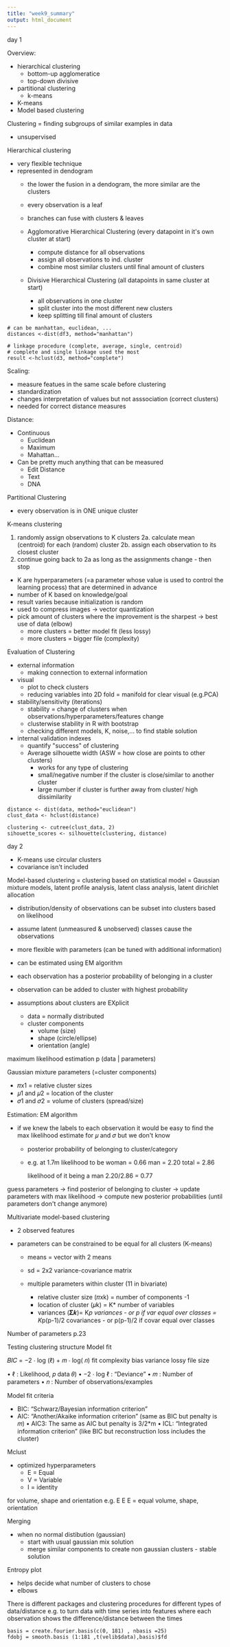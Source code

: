 ```yaml
---
title: "week9_summary"
output: html_document
---
```


day 1

Overview:
- hierarchical clustering
    - bottom-up agglomeratice
    - top-down divisive
- partitional clustering
    - k-means
- K-means
- Model based clustering


Clustering = finding subgroups of similar examples in data
- unsupervised


Hierarchical clustering
- very flexible technique
- represented in dendogram
    - the lower the fusion in a dendogram, the more similar are the clusters
    - every observation is a leaf
    - branches can fuse with clusters & leaves

    - Agglomorative Hierarchical Clustering 
      (every datapoint in it's own cluster at start)
        - compute distance for all observations
        - assign all observations to ind. cluster
        - combine most similar clusters until final amount of clusters
        
    - Divisive Hierarchical Clustering
      (all datapoints in same cluster at start)
        - all observations in one cluster
        - split cluster into the most different new clusters
        - keep splitting till final amount of clusters

```{r}
# can be manhattan, euclidean, ...
distances <-dist(df3, method="manhattan")

# linkage procedure (complete, average, single, centroid)
# complete and single linkage used the most
result <-hclust(d3, method="complete")
```


Scaling:
- measure featues in the same scale before clustering
- standardization 
- changes interpretation of values but not asssociation (correct clusters)
- needed for correct distance measures


Distance:
- Continuous
  - Euclidean
  - Maximum
  - Mahattan...
- Can be pretty much anything that can be measured
  - Edit Distance
  - Text
  - DNA
  
  
Partitional Clustering
- every observation is in ONE unique cluster


K-means clustering

1. randomly assign observations to K clusters
2a. calculate mean (centroid) for each (random) cluster
2b. assign each observation to its closest cluster
3. continue going back to 2a as long as the assignments change - then stop

- K are hyperparameters (=a parameter whose value is used to control the learning process) that are determined in advance
- number of K based on knowledge/goal
- result varies because initialization is random
- used to compress images -> vector quantization
- pick amount of clusters where the improvement is the sharpest -> best use of data (elbow)
  - more clusters = better model fit (less lossy)
  - more clusters = bigger file (complexity)


Evaluation of Clustering
- external information
    - making connection to external information
- visual 
    - plot to check clusters
    - reducing variables into 2D fold = manifold for clear visual (e.g.PCA)
- stability/sensitivity (iterations)
    - stability = change of clusters when observations/hyperparameters/features change
    - clusterwise stability in R with bootstrap
    - checking different models, K, noise,... to find stable solution
- internal validation indexes
    - quantify "success" of clustering
    - Average silhouette width (ASW = how close are points to other clusters)
        - works for any type of clustering
        - small/negative number if the cluster is close/similar to another cluster
        - large number if cluster is further away from cluster/ high dissimilarity
        
```{r}
distance <- dist(data, method="euclidean")
clust_data <- hclust(distance)

clustering <- cutree(clust_data, 2)
sihouette_scores <- silhouette(clustering, distance)

```



day 2 

- K-means use circular clusters
- covariance isn't included 


Model-based clustering
= clustering based on statistical model
= Gaussian mixture models, latent profile analysis, latent class analysis, latent dirichlet allocation 
  - distribution/density of observations can be subset into clusters based on likelihood
  - assume latent (unmeasured & unobserved) classes cause the observations
  - more flexible with parameters (can be tuned with  additional information)
  - can be estimated using EM algorithm
      
  - each observation has a posterior probability of belonging in a cluster
  - observation can be added to cluster with highest probability 
  - assumptions about clusters are EXplicit
      - data = normally distributed
      - cluster components
          - volume (size)
          - shape (circle/ellipse)
          - orientation (angle) 
  
  
maximum likelihood estimation
p (data | parameters)


Gaussian mixture parameters (=cluster components)
- 𝜋x1 = relative cluster sizes
- 𝜇1 and 𝜇2 = location of the cluster
- 𝜎1 and 𝜎2 = volume of clusters (spread/size)


Estimation: EM algorithm
- if we knew the labels to each observation it would be easy to find the max likelihood estimate for 𝜇 and 𝜎 but we don't know
  - posterior probability of belonging to cluster/category
  - e.g. at 1.7m likelihood to be     woman = 0.66
                                      man   = 2.20
                                      total = 2.86
                                      
    likelihood of it being a man 2.20/2.86 = 0.77

guess parameters -> find posterior of belonging to cluster -> update parameters with max likelihood -> compute new posterior probabilities (until parameters don't change anymore)


Multivariate model-based clustering
- 2 observed features
- parameters can be constrained to be equal for all clusters (K-means)

  - means = vector with 2 means
  - sd = 2x2 variance-covariance matrix
  - multiple parameters within cluster (11 in bivariate)
  
      - relative cluster size (𝜋xk) = number of components -1
      - location of cluster (𝜇k) = K* number of variables
      - variances (𝚺𝒌)= K*p variances - or p if var equal over classes
                        = K*p(p-1)/2 covariances - or p(p-1)/2 if covar equal over classes

Number of parameters p.23


Testing clustering structure
Model fit

𝐵𝐼𝐶 = −2 ⋅ log (ℓ) + 𝑚 ⋅ log( 𝑛)
            fit           complexity
            bias          variance
            lossy         file size
            
• ℓ : Likelihood, 𝑝 data 𝜃)
• −2 ⋅ log ℓ : “Deviance”
• 𝑚 : Number of parameters
• 𝑛 : Number of observations/examples


Model fit criteria
- BIC: “Schwarz/Bayesian information criterion”
- AIC: “Another/Akaike information criterion” (same as BIC but penalty is 𝑚)
• AIC3: The same as AIC but penalty is 3/2*m
• ICL: “Integrated information criterion” (like BIC but reconstruction loss includes the cluster)


Mclust
- optimized hyperparameters
  - E = Equal 
  - V = Variable 
  - I = identity 

for volume, shape and orientation
e.g.  E       E         E         = equal volume, shape, orientation  
  

Merging
- when no normal distibution (gaussian)
    - start with usual gaussian mix solution
    - merge similar components to create non gaussian clusters - stable solution
    
Entropy plot
- helps decide what number of clusters to chose
- elbows

There is different packages and clustering procedures for different types of data/distance
e.g. to turn data with time series into features where each observation shows the difference/distance between the times

```{r}
basis = create.fourier.basis(c(0, 181) , nbasis =25)
fdobj = smooth.basis (1:181 ,t(velib$data),basis)$fd
```

    







